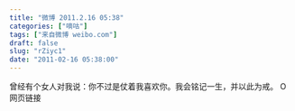 ```yaml
---
title: "微博 2011.2.16 05:38"
categories: ["嘀咕"]
tags: ["来自微博 weibo.com"]
draft: false
slug: "rZiyc1"
date: "2011-02-16 05:38:00"
---
```


<p>曾经有个女人对我说：你不过是仗着我喜欢你。我会铭记一生，并以此为戒。 O网页链接 ​​​​</p>
